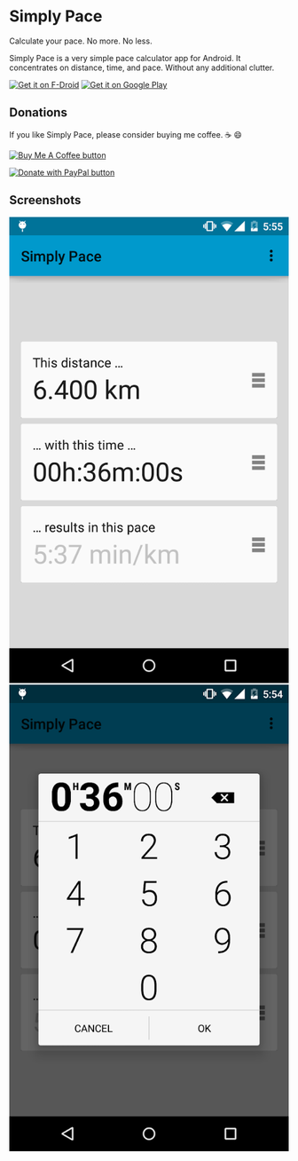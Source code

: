 # Simply Pace

Calculate your pace. No more. No less.

Simply Pace is a very simple pace calculator app for Android. It concentrates on distance, time, and pace. Without any additional clutter. 

[<img src="https://fdroid.gitlab.io/artwork/badge/get-it-on.png"
     alt="Get it on F-Droid"
     height="80">](https://f-droid.org/packages/com.marcospoerl.simplypace/)
[<img src="https://play.google.com/intl/en_us/badges/images/generic/en-play-badge.png"
     alt="Get it on Google Play"
     height="80">](https://play.google.com/store/apps/details?id=com.marcospoerl.simplypace)

## Donations

If you like Simply Pace, please consider buying me coffee. :coffee: :smile:

[![Buy Me A Coffee button](https://www.buymeacoffee.com/assets/img/custom_images/orange_img.png "Buy Me A Coffee")](https://www.buymeacoffee.com/marcospoerl)

[![Donate with PayPal button](https://www.paypalobjects.com/en_US/DK/i/btn/btn_donateCC_LG.gif "Donate with PayPal")](https://www.paypal.com/cgi-bin/webscr?cmd=_s-xclick&hosted_button_id=PZLRM75QLLXE4)

## Screenshots

![Main screenshot](/fastlane/metadata/android/en-US/images/phoneScreenshots/1-main.png?raw=true "Main screen")
![Time input screenshot](/fastlane/metadata/android/en-US/images/phoneScreenshots/2-time.png?raw=true "Time input")
